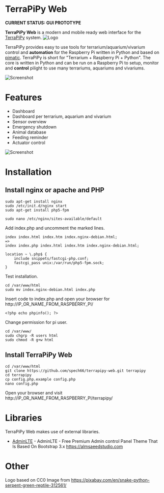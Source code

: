 # TerraPiPy Web
**CURRENT STATUS: GUI PROTOTYPE**

**TerraPiPy Web** is a modern and mobile ready web interface for the [TerraPiPy](https://github.com/spech66/terrapipy) system. ![Logo](https://github.com/spech66/terrapipy-web/blob/master/images/logo.png)

TerraPiPy provides easy to use tools for terrarium/aquarium/vivarium control and **automation** for the Raspberry Pi written in Python and based on [pimatic](https://github.com/pimatic/pimatic). TerraPiPy is short for "Terrarium + Raspberry Pi + Python". The core is written in Python and can be run on a Raspberry Pi to setup, monitor and **control** pilight to use many terrariums, aquariums and vivariums.

![Screenshot](https://github.com/spech66/terrapipy-web/blob/master/images/screenshot_001.png)

# Features
* Dashboard
* Dashboard per terrarium, aquarium and vivarium
* Sensor overview
* Emergency shutdown
* Animal database
* Feeding reminder
* Actuator control

![Screenshot](https://github.com/spech66/terrapipy-web/blob/master/images/screenshot_002.png)

# Installation
## Install nginx or apache and PHP
    sudo apt-get install nginx
    sudo /etc/init.d/nginx start
    sudo apt-get install php5-fpm
    
    sudo nano /etc/nginx/sites-available/default

Add index.php and uncomment the marked lines.

    index index.html index.htm index.nginx-debian.html;
    =>
    index index.php index.html index.htm index.nginx-debian.html;

    location ~ \.php$ {
        include snippets/fastcgi-php.conf;
        fastcgi_pass unix:/var/run/php5-fpm.sock;
    }
    
Test installation.

    cd /var/www/html
    sudo mv index.nginx-debian.html index.php

Insert code to index.php and open your browser for http://IP_OR_NAME_FROM_RASPBERRY_PI/

    <?php echo phpinfo(); ?>

Change permission for pi user.

    cd /var/www/
    sudo chgrp -R users html
    sudo chmod -R g+w html

## Install TerraPiPy Web

    cd /var/www/html
    git clone https://github.com/spech66/terrapipy-web.git terrapipy
    cd terrapipy
    cp config.php.example config.php
    nano config.php    
    
Open your browser and visit http://IP_OR_NAME_FROM_RASPBERRY_PI/terrapipy/

# Libraries
TerraPiPy Web makes use of external libraries.
* [AdminLTE](https://github.com/almasaeed2010/AdminLTE) - AdminLTE - Free Premium Admin control Panel Theme That Is Based On Bootstrap 3.x https://almsaeedstudio.com

# Other
Logo based on CC0 Image from https://pixabay.com/en/snake-python-serpent-green-reptile-312561/
